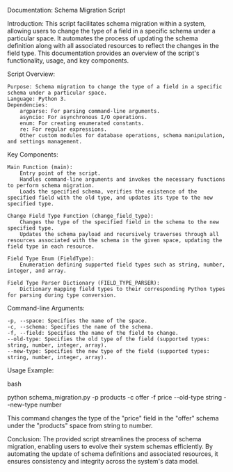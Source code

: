 Documentation: Schema Migration Script

Introduction:
This script facilitates schema migration within a system, allowing users to change the type of a field in a specific schema under a particular space. It automates the process of updating the schema definition along with all associated resources to reflect the changes in the field type. This documentation provides an overview of the script's functionality, usage, and key components.

Script Overview:

    Purpose: Schema migration to change the type of a field in a specific schema under a particular space.
    Language: Python 3.
    Dependencies:
        argparse: For parsing command-line arguments.
        asyncio: For asynchronous I/O operations.
        enum: For creating enumerated constants.
        re: For regular expressions.
        Other custom modules for database operations, schema manipulation, and settings management.

Key Components:

    Main Function (main):
        Entry point of the script.
        Handles command-line arguments and invokes the necessary functions to perform schema migration.
        Loads the specified schema, verifies the existence of the specified field with the old type, and updates its type to the new specified type.

    Change Field Type Function (change_field_type):
        Changes the type of the specified field in the schema to the new specified type.
        Updates the schema payload and recursively traverses through all resources associated with the schema in the given space, updating the field type in each resource.

    Field Type Enum (FieldType):
        Enumeration defining supported field types such as string, number, integer, and array.

    Field Type Parser Dictionary (FIELD_TYPE_PARSER):
        Dictionary mapping field types to their corresponding Python types for parsing during type conversion.

Command-line Arguments:

    -p, --space: Specifies the name of the space.
    -c, --schema: Specifies the name of the schema.
    -f, --field: Specifies the name of the field to change.
    --old-type: Specifies the old type of the field (supported types: string, number, integer, array).
    --new-type: Specifies the new type of the field (supported types: string, number, integer, array).

Usage Example:

bash

python schema_migration.py -p products -c offer -f price --old-type string --new-type number

This command changes the type of the "price" field in the "offer" schema under the "products" space from string to number.

Conclusion:
The provided script streamlines the process of schema migration, enabling users to evolve their system schemas efficiently. By automating the update of schema definitions and associated resources, it ensures consistency and integrity across the system's data model.

